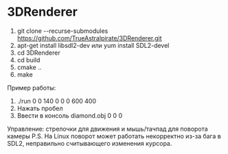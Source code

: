 # 3DRenderer
1. git clone --recurse-submodules https://github.com/TrueAstralpirate/3DRenderer.git
2. apt-get install libsdl2-dev или yum install SDL2-devel
3. cd 3DRenderer
4. cd build
5. cmake ..
6. make
 
Пример работы:
1. ./run 0 0 140 0 0 0 600 400
2. Нажать пробел
3. Ввести в консоль diamond.obj 0 0 0

Управление: стрелочки для движения и мышь/тачпад для поворота камеры
P.S. На Linux поворот может работать некорректно из-за бага в SDL2, неправильно считывающего изменения курсора.
